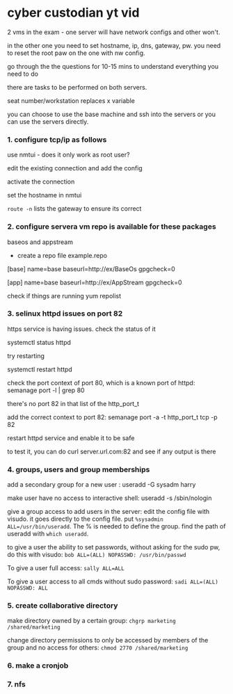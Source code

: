 # cyber custodian yt vid 

2 vms in the exam - one server will have network configs and other won't. 

in the other one you need to set hostname, ip, dns, gateway, pw. you need to reset the root paw on the one with nw config. 

go through the the questions for 10-15 mins to understand everything you need to do 

there are tasks to be performed on both servers. 

seat number/workstation replaces x variable 

you can choose to use the base machine and ssh into the servers or you can use the servers directly. 

### 1. configure tcp/ip as follows 

use nmtui - does it only work as root user? 

edit the existing connection and add the config 

activate the connection 

set the hostname in nmtui 

`route -n` lists the gateway to ensure its correct 

### 2. configure servera vm repo is available for these packages 

baseos and appstream 

- create a repo file example.repo

[base] 
name=base
baseurl=http://ex/BaseOs
gpgcheck=0

[app] 
name=base
baseurl=http://ex/AppStream
gpgcheck=0

check if things are running 
yum repolist

### 3. selinux httpd issues on port 82

https service is having issues. check the status of it 

systemctl status httpd 

try restarting 

systemctl restart httpd

check the port context of port 80, which is a known port of httpd: semanage port -l | grep 80 

there's no port 82 in that list of the http_port_t 

add the correct context to port 82: semanage port -a -t http_port_t tcp -p 82

restart httpd service and enable it to be safe 

to test it, you can do curl server.url.com:82 and see if any output is there 

### 4. groups, users and group memberships 

add a secondary group for a new user : useradd -G sysadm harry

make user have no access to interactive shell: useradd -s /sbin/nologin

give a group access to add users in the server: edit the config file with visudo. it goes directly to the config file. put `%sysadmin ALL=/usr/bin/useradd`. The % is needed to define the group. find the path of useradd with `which useradd`. 


to give a user the ability to set passwords, without asking for the sudo pw, do this with visudo: `bob ALL=(ALL) NOPASSWD: /usr/bin/passwd`

To give a user full access: `sally ALL=ALL`

To give a user access to all cmds without sudo password: `sadi ALL=(ALL) NOPASSWD: ALL`


### 5. create collaborative directory 

make directory owned by a certain group: `chgrp marketing /shared/marketing`

change directory permissions to only be accessed by members of the group and no access for others: `chmod 2770 /shared/marketing`

### 6. make a cronjob 

### 7. nfs






















































